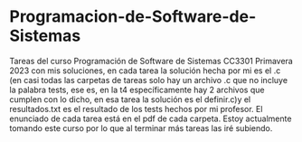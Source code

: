 # Programacion-de-Software-de-Sistemas
Tareas del curso Programación de Software de Sistemas CC3301 Primavera 2023 con mis soluciones, en cada tarea la solución hecha por mi es el <nombre>.c (en casi todas las carpetas de tareas solo hay un archivo .c que no incluye la palabra tests, ese es, en la t4 específicamente hay 2 archivos que cumplen con lo dicho, en esa tarea la solución es el definir.c)y el resultados.txt es el resultado de los tests hechos por mi profesor. El enunciado de cada tarea está en el pdf de cada carpeta. Estoy actualmente tomando este curso por lo que al terminar más tareas las iré subiendo.   
